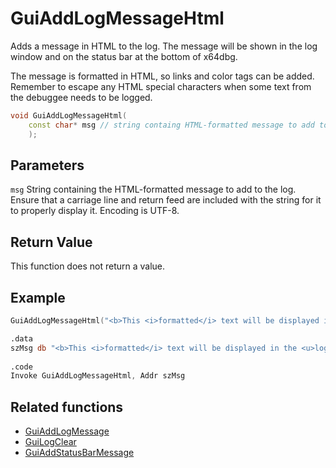 # GuiAddLogMessageHtml

Adds a message in HTML to the log. The message will be shown in the log window and on the status bar at the bottom of x64dbg.

The message is formatted in HTML, so links and color tags can be added. Remember to escape any HTML special characters when some text from the debuggee needs to be logged.

```c++
void GuiAddLogMessageHtml(
    const char* msg // string containg HTML-formatted message to add to log
    );
```

## Parameters

`msg` String containing the HTML-formatted message to add to the log. Ensure that a carriage line and return feed are included with the string for it to properly display it. Encoding is UTF-8.

## Return Value

This function does not return a value.

## Example

```c++
GuiAddLogMessageHtml("<b>This <i>formatted</i> text will be displayed in the <u>log view</u></b>.\n");
```

```nasm
.data
szMsg db "<b>This <i>formatted</i> text will be displayed in the <u>log view</u></b>",13,10,0 ; CRLF
    
.code
Invoke GuiAddLogMessageHtml, Addr szMsg
```

## Related functions

- [GuiAddLogMessage](./GuiAddLogMessage.md)
- [GuiLogClear](./GuiLogClear.md)
- [GuiAddStatusBarMessage](./GuiAddStatusBarMessage.md)